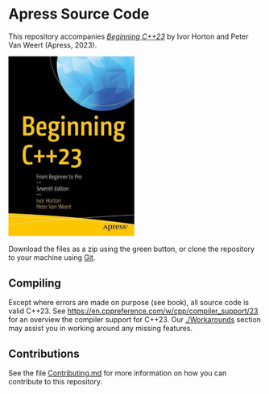 # Apress Source Code

This repository accompanies [*Beginning C++23*](https://link.springer.com/book/10.1007/978-1-4842-9343-0) by Ivor Horton and Peter Van Weert (Apress, 2023).

<img src="BeginningCpp23.jpg" width=250 alt="Cover image"/>

Download the files as a zip using the green button, or clone the repository to your machine using [Git](https://docs.github.com/en/get-started/quickstart). 

## Compiling

Except where errors are made on purpose (see book), all source code is valid C++23.
See https://en.cppreference.com/w/cpp/compiler_support/23 for an overview the compiler support for C++23.
Our [./Workarounds](workarounds) section may assist you in working around any missing features.

## Contributions

See the file [Contributing.md](Contributing.md) for more information on how you can contribute to this repository.
